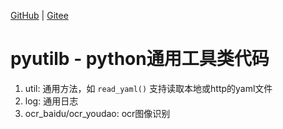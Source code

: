 [GitHub](https://github.com/shigebeyond/pyutilb) | [Gitee](https://gitee.com/shigebeyond/pyutilb)

# pyutilb - python通用工具类代码

1. util: 通用方法，如 `read_yaml()` 支持读取本地或http的yaml文件
2. log: 通用日志
3. ocr_baidu/ocr_youdao: ocr图像识别 

